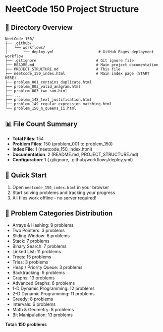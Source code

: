 # NeetCode 150 Project Structure

## 📁 Directory Overview

```
NeetCode-150/
├── .github/
│   └── workflows/
│       └── deploy.yml                    # GitHub Pages deployment workflow
├── .gitignore                           # Git ignore file
├── README.md                            # Main project documentation
├── PROJECT_STRUCTURE.md                 # This file
├── neetcode_150_index.html              # Main index page (START HERE)
├── problem_001_contains_duplicate.html
├── problem_002_valid_anagram.html
├── problem_003_two_sum.html
├── ...
├── problem_148_text_justification.html
├── problem_149_regular_expression_matching.html
└── problem_150_n_queens_ii.html
```

## 📊 File Count Summary

- **Total Files**: 154
- **Problem Files**: 150 (problem_001 to problem_150)
- **Index File**: 1 (neetcode_150_index.html)
- **Documentation**: 2 (README.md, PROJECT_STRUCTURE.md)
- **Configuration**: 1 (.gitignore, .github/workflows/deploy.yml)

## 🚀 Quick Start

1. Open `neetcode_150_index.html` in your browser
2. Start solving problems and tracking your progress
3. All files work offline - no server required!

## 📝 Problem Categories Distribution

- Arrays & Hashing: 9 problems
- Two Pointers: 3 problems  
- Sliding Window: 6 problems
- Stack: 7 problems
- Binary Search: 7 problems
- Linked List: 11 problems
- Trees: 15 problems
- Tries: 3 problems
- Heap / Priority Queue: 3 problems
- Backtracking: 9 problems
- Graphs: 13 problems
- Advanced Graphs: 6 problems
- 1-D Dynamic Programming: 12 problems
- 2-D Dynamic Programming: 11 problems
- Greedy: 8 problems
- Intervals: 6 problems
- Math & Geometry: 8 problems
- Bit Manipulation: 13 problems

**Total: 150 problems**
